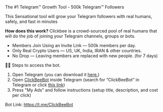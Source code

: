 The #1 Telegram™ Growth Tool - 500k Telegram™ Followers

This Sensational tool will grow your Telegram followers with real humans, safely, and fast in minutes

<b>How does this work?</b>
Clickbee is a crowd-sourced pool of real humans that will do the job of joining your Telegram channels, groups or bots.

* Members Join Using an Invite Link — 500k members per day.
* Only Real Crypto Users — US, UK, India, IRAN & other countries.
* No Drop — Leaving members are replaced with new people. (for 7 days)

✍🏻 Steps to access the bot.
1. Open Telegram 
(you can download it [here.](http://Telegram.org))
2. Open [ClickBeeBot](https://t.me/ClickBeeBot) inside Telegram 
(search for “ClickBeeBot” in Telegram or click [this link](https://t.me/ClickBeeBot))
3. Press "My Ads" and follow instructions
(setup title, description, and cost per click)

Bot Link: https://t.me/ClickBeeBot
